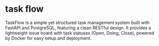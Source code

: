 # task flow
TaskFlow is a simple yet structured task management system built with FastAPI and PostgreSQL, featuring a clean RESTful design. It provides a lightweight issue board with task statuses (Open, Doing, Close), powered by Docker for easy setup and deployment.
